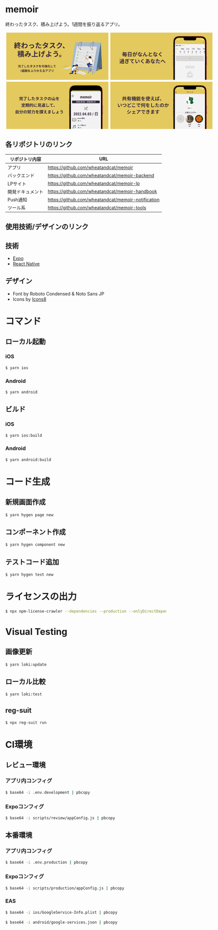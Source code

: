 # memoir

終わったタスク、積み上げよう。1週間を振り返るアプリ。

<div style="display:flex">
    <img src="./doc/001.jpg" width="320" style="padding:3px"/>
    <img src="./doc/002.jpg" width="320" style="padding:3px"/>
</div>
<div style="display:flex">
    <img src="./doc/003.jpg" width="320" style="padding:3px"/>
    <img src="./doc/004.jpg" width="320" style="padding:3px"/>
</div>


## 各リポジトリのリンク

|  リポジトリ内容  |  URL  |
| ---- | ---- |
|  アプリ  |  https://github.com/wheatandcat/memoir  |
|  バックエンド  |  https://github.com/wheatandcat/memoir-backend  |
|  LPサイト  |  https://github.com/wheatandcat/memoir-lp  |
|  開発ドキュメント  |  https://github.com/wheatandcat/memoir-handbook  |
|  Push通知  |  https://github.com/wheatandcat/memoir-notification  |
|  ツール系  |  https://github.com/wheatandcat/memoir-tools  |


## 使用技術/デザインのリンク

## 技術

 - [Expo](https://expo.io/)
 - [React Native](https://reactnative.dev/)

## デザイン
 - Font by Roboto Condensed & Noto Sans JP
 - Icons by [Icons8](https://icons8.jp/)


# コマンド

## ローカル起動

### iOS 

```bash
$ yarn ios
```


### Android

```bash
$ yarn android
```


## ビルド

### iOS

```bash
$ yarn ios:build
```

### Android

```bash
$ yarn android:build
```


# コード生成

## 新規画面作成
```bash
$ yarn hygen page new
```

## コンポーネント作成
```bash
$ yarn hygen component new
```

## テストコード追加
```bash
$ yarn hygen test new
```

# ライセンスの出力

```bash
$ npx npm-license-crawler --dependencies --production --onlyDirectDependencies --omitVersion --json ./src/licenses.json
```

# Visual Testing

## 画像更新 

```bash
$ yarn loki:update
```

## ローカル比較

```bash
$ yarn loki:test
```

## reg-suit

```bash
$ npx reg-suit run
```

# CI環境

## レビュー環境

### アプリ内コンフィグ 

```bash
$ base64 -i .env.development | pbcopy
```

### Expoコンフィグ
```bash
$ base64 -i scripts/review/appConfig.js | pbcopy
```

## 本番環境

### アプリ内コンフィグ 

```bash
$ base64 -i .env.production | pbcopy
```


### Expoコンフィグ
```bash
$ base64 -i scripts/production/appConfig.js | pbcopy
```

### EAS

```bash
$ base64 -i ios/GoogleService-Info.plist | pbcopy
```

```bash
$ base64 -i android/google-services.json | pbcopy
```